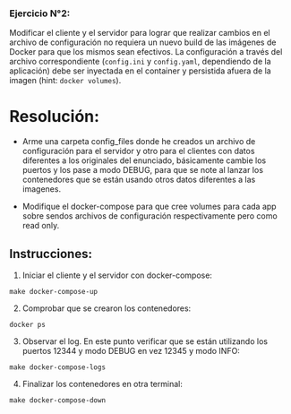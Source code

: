### Ejercicio N°2:
Modificar el cliente y el servidor para lograr que realizar cambios en el archivo de configuración no requiera un nuevo build de las imágenes de Docker para que los mismos sean efectivos. La configuración a través del archivo correspondiente (`config.ini` y `config.yaml`, dependiendo de la aplicación) debe ser inyectada en el container y persistida afuera de la imagen (hint: `docker volumes`).

# Resolución:

* Arme una carpeta config_files donde he creados un archivo de configuración para el servidor y otro para el clientes con datos diferentes a los originales del enunciado, básicamente cambie los puertos y los pase a modo DEBUG, para que se note al lanzar los contenedores que se están usando otros datos diferentes a las imagenes.

* Modifique el docker-compose para que cree volumes para cada app sobre sendos archivos de configuración respectivamente pero como read only.

## Instrucciones:

1) Iniciar el cliente y el servidor con docker-compose:
```
make docker-compose-up
```
2) Comprobar que se crearon los contenedores:
```
docker ps
```
3) Observar el log. En este punto verificar que se están utilizando los puertos 12344 y modo DEBUG en vez 12345 y modo INFO:
```
make docker-compose-logs
```
4) Finalizar los contenedores en otra terminal:
```
make docker-compose-down
```
